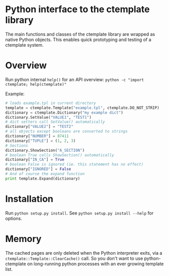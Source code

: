 Python interface to the ctemplate library
=========================================

The main functions and classes of the ctemplate library are
wrapped as native Python objects.
This enables quick prototyping and testing of a ctemplate
system.

Overview
========
Run python internal `help()` for an API overview:
`python -c "import ctemplate; help(ctemplate)"`

Example:

```python
# loads example.tpl in current directory
template = ctemplate.Template("example.tpl", ctemplate.DO_NOT_STRIP)
dictionary = ctemplate.Dictionary("my example dict")
dictionary.SetValue("VALUE1", "TEST1")
# dict setters call SetValue() automatically
dictionary["VALUE2"] = "TEST2"
# all objects except booleans are converted to strings
dictionary["NUMBER"] = 87411
dictionary["TUPLE"] = (1, 2, 3)
# Sections
dictionary.ShowSection("A_SECTION")
# boolean True calls ShowSection() automatically
dictionary["IN_CA"] = True
# boolean False is ignored (ie. this statement has no effect)
dictionary["IGNORED"] = False
# And of course the expand function
print template.Expand(dictionary)
```

Installation
============
Run `python setup.py install`. See `python setup.py install --help` for
options.

Memory
======
The cached pages are only deleted when the Python interpreter exits,
via a `ctemplate::Template::ClearCache()` call. So you don't want to use
python-ctemplate on long-running python processes with an ever
growing template list.

